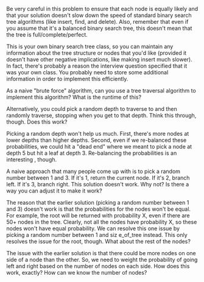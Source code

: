 Be very careful in this problem to ensure that each node is equally likely and that
your solution doesn't slow down the speed of standard binary search tree algorithms
(like insert, find, and delete). Also, remember that even if you assume that it's a
balanced binary search tree, this doesn't mean that the tree is full/complete/perfect.

This is your own binary search tree class, so you can maintain any information about the
tree structure or nodes that you'd like (provided it doesn't have other negative implications, like making insert much slower). In fact, there's probably a reason the interview
question specified that it was your own class. You probably need to store some additional information in order to implement this efficiently.

As a naive "brute force" algorithm, can you use a tree traversal algorithm to implement
this algorithm? What is the runtime of this?

Alternatively, you could pick a random depth to traverse to and then randomly traverse,
stopping when you get to that depth. Think this through, though. Does this work?

Picking a random depth won't help us much. First, there's more nodes at lower depths
than higher depths. Second, even if we re-balanced these probabilities, we could
hit a "dead end" where we meant to pick a node at depth 5 but hit a leaf at depth 3.
Re-balancing the probabilities is an interesting , though.

A naive approach that many people come up with is to pick a random number between
1 and 3. If it's 1, return the current node. If it's 2, branch left. If it's 3, branch right. This
solution doesn't work. Why not? Is there a way you can adjust it to make it work?

The reason that the earlier solution (picking a random number between 1 and 3) doesn't
work is that the probabilities for the nodes won't be equal. For example, the root will be
returned with probability X, even if there are 50+ nodes in the tree. Clearly, not all the
nodes have probability X, so these nodes won't have equal probability. We can resolve
this one issue by picking a random number between 1 and siz e_of_tree instead.
This only resolves the issue for the root, though. What about the rest of the nodes?

The issue with the earlier solution is that there could be more nodes on one side of a
node than the other. So, we need to weight the probability of going left and right based
on the number of nodes on each side. How does this work, exactly? How can we know
the number of nodes?
